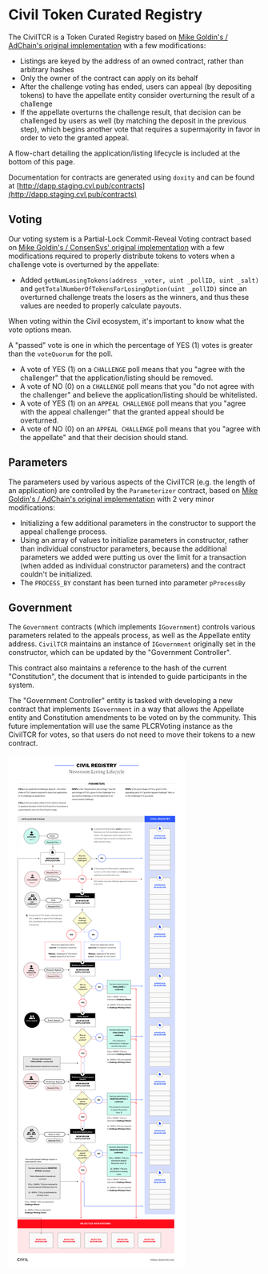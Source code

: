 # Civil Token Curated Registry

The CivilTCR is a Token Curated Registry based on [Mike Goldin's / AdChain's original implementation](https://github.com/skmgoldin/tcr) with a few modifications:

* Listings are keyed by the address of an owned contract, rather than arbitrary hashes
* Only the owner of the contract can apply on its behalf
* After the challenge voting has ended, users can appeal (by depositing tokens) to have the appellate entity consider overturning the result of a challenge
* If the appellate overturns the challenge result, that decision can be challenged by users as well (by matching the deposit in the previous step), which begins another vote that requires a supermajority in favor in order to veto the granted appeal.

A flow-chart detailing the application/listing lifecycle is included at the bottom of this page.

Documentation for contracts are generated using `doxity` and can be found at [http://dapp.staging.cvl.pub/contracts](http://dapp.staging.cvl.pub/contracts)

## Voting

Our voting system is a Partial-Lock Commit-Reveal Voting contract based on [Mike Goldin's / ConsenSys' original implementation](https://github.com/ConsenSys/PLCRVoting) with a few modifications required to properly distribute tokens to voters when a challenge vote is overturned by the appellate:

* Added `getNumLosingTokens(address _voter, uint _pollID, uint _salt)` and `getTotalNumberOfTokensForLosingOption(uint _pollID)` since an overturned challenge treats the losers as the winners, and thus these values are needed to properly calculate payouts.

When voting within the Civil ecosystem, it's important to know what the vote options mean.

A "passed" vote is one in which the percentage of YES (1) votes is greater than the `voteQuorum` for the poll.

* A vote of YES (1) on a `CHALLENGE` poll means that you "agree with the challenger" that the application/listing should be removed.
* A vote of NO (0) on a `CHALLENGE` poll means that you "do not agree with the challenger" and believe the application/listing should be whitelisted.
* A vote of YES (1) on an `APPEAL CHALLENGE` poll means that you "agree with the appeal challenger" that the granted appeal should be overturned.
* A vote of NO (0) on an `APPEAL CHALLENGE` poll means that you "agree with the appellate" and that their decision should stand.

## Parameters

The parameters used by various aspects of the CivilTCR (e.g. the length of an application) are controlled by the `Parameterizer` contract, based on [Mike Goldin's / AdChain's original implementation](https://github.com/skmgoldin/tcr) with 2 very minor modifications:

* Initializing a few additional parameters in the constructor to support the appeal challenge process.
* Using an array of values to initialize parameters in constructor, rather than individual constructor parameters, because the additional parameters we added were putting us over the limit for a transaction (when added as individual constructor parameters) and the contract couldn't be initialized.
* The `PROCESS_BY` constant has been turned into parameter `pProcessBy`

## Government

The `Government` contracts (which implements `IGovernment`) controls various parameters related to the appeals process, as well as the Appellate entity address. `CivilTCR` maintains an instance of `IGovernment` originally set in the constructor, which can be updated by the "Government Controller".

This contract also maintains a reference to the hash of the current "Constitution", the document that is intended to guide participants in the system.

The "Government Controller" entity is tasked with developing a new contract that implements `IGovernment` in a way that allows the Appellate entity and Constitution amendments to be voted on by the community. This future implementation will use the same PLCRVoting instance as the CivilTCR for votes, so that users do not need to move their tokens to a new contract.

![tcr diagram](CivilRegistry.png)
